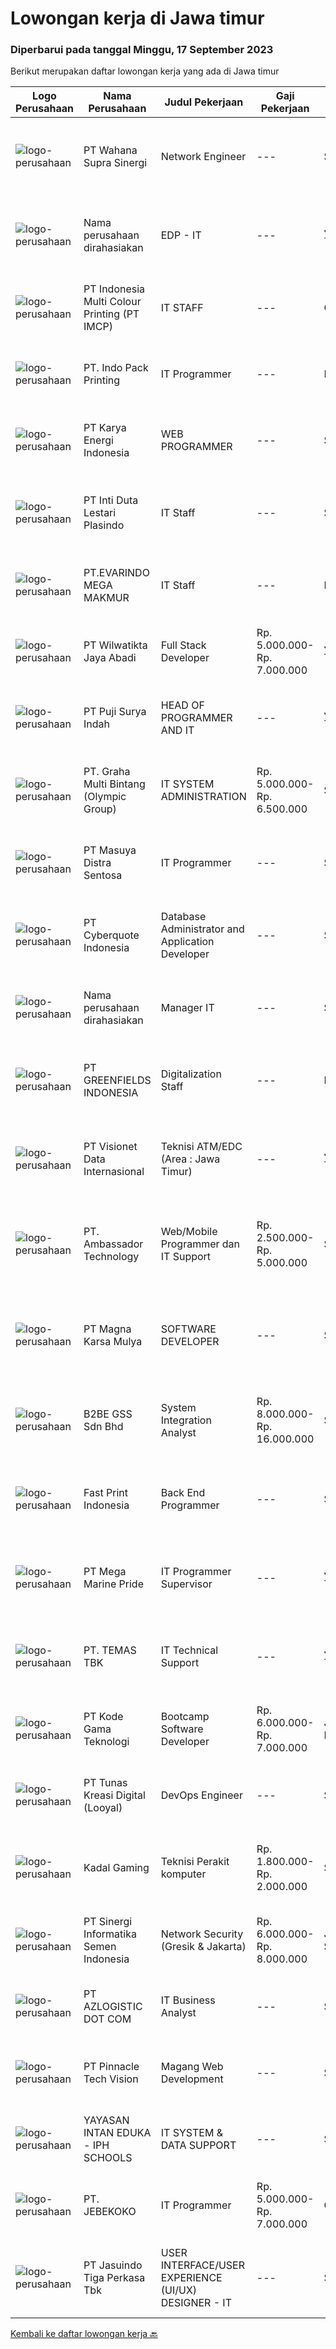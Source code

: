
  # Lowongan kerja di Jawa timur

  ### Diperbarui pada tanggal Minggu, 17 September 2023

  Berikut merupakan daftar lowongan kerja yang ada di Jawa timur

  |Logo Perusahaan | Nama Perusahaan | Judul Pekerjaan | Gaji Pekerjaan | Lokasi | Deskripsi | Tanggal diunggah | Pranala |
  | -------------- | --------------- | --------------- | --------- | --------- | -------------- | ------- | ----------- |
  |![logo-perusahaan](https://image-service-cdn.seek.com.au/aa84356ed1d40eb63c1535f9da85dc9cf4a33d24/ee4dce1061f3f616224767ad58cb2fc751b8d2dc)|PT Wahana Supra Sinergi|Network Engineer|---|Surabaya|Keuntungan Transportation and accommodation allowance Overtime allowance Deskripsi Pekerjaan Candidate must possess at least Bachelor's Degree in...|Jumat, 15 September 2023|https://www.jobstreet.co.id/id/job/network-engineer-4471411?token=0~8468ff76-0398-4639-bb91-2b7618f75299&sectionRank=1&jobId=jobstreet-id-job-4471411|
|![logo-perusahaan](https://i.ibb.co/sqvTCh9/112815900-stock-vector-no-image-available-icon-flat-vector.webp)|Nama perusahaan dirahasiakan|EDP - IT|---|Jawa Timur|Pendidikan Min. D3/S1 Managemen Informasi Sistem / Teknik Informatika. Mempunyai pengalaman minimal 5 tahun bekerja sebagai EDP - IT. Memahami...|Sabtu, 16 September 2023|https://www.jobstreet.co.id/id/job/edp-it-4471867?token=0~8468ff76-0398-4639-bb91-2b7618f75299&sectionRank=2&jobId=jobstreet-id-job-4471867|
|![logo-perusahaan](https://image-service-cdn.seek.com.au/61a258c057663d92d36941febbbea7cff494c164/ee4dce1061f3f616224767ad58cb2fc751b8d2dc)|PT Indonesia Multi Colour Printing (PT IMCP)|IT STAFF|---|Cileungsi|We are expand our IT Team to support our operational activities with open these 2 position: IT Staff (Mobile Programmer based) .IT Hardware General...|Jumat, 15 September 2023|https://www.jobstreet.co.id/id/job/it-staff-4470415?token=0~8468ff76-0398-4639-bb91-2b7618f75299&sectionRank=3&jobId=jobstreet-id-job-4470415|
|![logo-perusahaan](https://image-service-cdn.seek.com.au/f8cb2581fdb5b0195634d8473ad7084746cf1b6d/ee4dce1061f3f616224767ad58cb2fc751b8d2dc)|PT. Indo Pack Printing|IT Programmer|---|Mojokerto|Job Description: Analisa performa sistem teknologi yang digunakan dalam proses kerja di perusahaan Merancang, membuat kode program, dan menguji...|Sabtu, 16 September 2023|https://www.jobstreet.co.id/id/job/it-programmer-4471846?token=0~8468ff76-0398-4639-bb91-2b7618f75299&sectionRank=4&jobId=jobstreet-id-job-4471846|
|![logo-perusahaan](https://image-service-cdn.seek.com.au/18f94de44e345486b3d55ddad204fbba6c85b042/ee4dce1061f3f616224767ad58cb2fc751b8d2dc)|PT Karya Energi Indonesia|WEB  PROGRAMMER|---|Surabaya|Mengelola dan membuat program untuk kebutuhan perusahaan Menghasilkan program dari hasil kolaborasi Business Analysts dan Users Memformulasikan...|Kamis, 14 September 2023|https://www.jobstreet.co.id/id/job/web-programmer-4470174?token=0~8468ff76-0398-4639-bb91-2b7618f75299&sectionRank=5&jobId=jobstreet-id-job-4470174|
|![logo-perusahaan](https://image-service-cdn.seek.com.au/3aff367db47f849c87c8e47090ed2171666ec750/ee4dce1061f3f616224767ad58cb2fc751b8d2dc)|PT Inti Duta Lestari Plasindo|IT Staff|---|Surabaya|Mengembangkan dan troubleshooting coding software dan aplikasi sesuai dengan kebutuhan. Melakukan instalasi, pemeliharaan dan perbaikan software,...|Senin, 11 September 2023|https://www.jobstreet.co.id/id/job/it-staff-4465760?token=0~8468ff76-0398-4639-bb91-2b7618f75299&sectionRank=6&jobId=jobstreet-id-job-4465760|
|![logo-perusahaan](https://i.ibb.co/sqvTCh9/112815900-stock-vector-no-image-available-icon-flat-vector.webp)|PT.EVARINDO MEGA MAKMUR|IT Staff|---|Pasuruan|Kualifikasi : Pendidikan minimal S1 teknik informatika / teknik komputer / sistem informasi Berusia maksimal 35 tahun Memiliki pengalaman minimal 2...|Senin, 11 September 2023|https://www.jobstreet.co.id/id/job/it-staff-4466040?token=0~8468ff76-0398-4639-bb91-2b7618f75299&sectionRank=7&jobId=jobstreet-id-job-4466040|
|![logo-perusahaan](https://image-service-cdn.seek.com.au/01d70f4c8461503e8ddf89ea6ab82131919b04f5/ee4dce1061f3f616224767ad58cb2fc751b8d2dc)|PT Wilwatikta Jaya Abadi|Full Stack Developer|Rp. 5.000.000-Rp. 7.000.000|Jawa Timur|We are looking for a Software Developer to build and implement functional programs. You will work with other Developers and Product/Project Managers...|Jumat, 15 September 2023|https://www.jobstreet.co.id/id/job/full-stack-developer-4471030?token=0~8468ff76-0398-4639-bb91-2b7618f75299&sectionRank=8&jobId=jobstreet-id-job-4471030|
|![logo-perusahaan](https://image-service-cdn.seek.com.au/2aad4add9d18e7dae6494763f39ffdbf34a320ef/ee4dce1061f3f616224767ad58cb2fc751b8d2dc)|PT Puji Surya Indah|HEAD OF PROGRAMMER AND IT|---|Jawa Timur|Deskripsi Pekerjaan Melakukan serta Bertanggung jawab atas pengembangan dan peningkatan sistem IT terutama PROGRAM / SOFTWARE Melakukan analisis...|Senin, 11 September 2023|https://www.jobstreet.co.id/id/job/head-of-programmer-and-it-4464961?token=0~8468ff76-0398-4639-bb91-2b7618f75299&sectionRank=9&jobId=jobstreet-id-job-4464961|
|![logo-perusahaan](https://image-service-cdn.seek.com.au/3ac46741f1617158eaa473b77b3b698a0c118f26/ee4dce1061f3f616224767ad58cb2fc751b8d2dc)|PT. Graha Multi Bintang (Olympic Group)|IT SYSTEM ADMINISTRATION|Rp. 5.000.000-Rp. 6.500.000|Surabaya|Memelihara dan mendesain cluster server untuk kebutuhan perusahaan Memelihara database dilingkungan perusahaan Menginstall dan memaintain server yang...|Senin, 11 September 2023|https://www.jobstreet.co.id/id/job/it-system-administration-4465930?token=0~8468ff76-0398-4639-bb91-2b7618f75299&sectionRank=10&jobId=jobstreet-id-job-4465930|
|![logo-perusahaan](https://image-service-cdn.seek.com.au/ad7f7b1867b6a11553cbcdaa84a49d43e3e65279/ee4dce1061f3f616224767ad58cb2fc751b8d2dc)|PT Masuya Distra Sentosa|IT Programmer|---|Surabaya|Develop Android mobile, Desktop and web-based applications Actively involved in business flow process development lifecycle Monitoring and perfoming...|Rabu, 13 September 2023|https://www.jobstreet.co.id/id/job/it-programmer-4468027?token=0~8468ff76-0398-4639-bb91-2b7618f75299&sectionRank=11&jobId=jobstreet-id-job-4468027|
|![logo-perusahaan](https://image-service-cdn.seek.com.au/5e0de12e9b5a618691961880926bcdb645e26350/ee4dce1061f3f616224767ad58cb2fc751b8d2dc)|PT Cyberquote Indonesia|Database Administrator and Application Developer|---|Surabaya|Work Location:Surabaya, Jawa Timur (WFO)Responsibilities: Create and manage database reports, visualization, and dashboards. Performance tuning of...|Rabu, 13 September 2023|https://www.jobstreet.co.id/id/job/database-administrator-and-application-developer-4468775?token=0~8468ff76-0398-4639-bb91-2b7618f75299&sectionRank=12&jobId=jobstreet-id-job-4468775|
|![logo-perusahaan](https://i.ibb.co/sqvTCh9/112815900-stock-vector-no-image-available-icon-flat-vector.webp)|Nama perusahaan dirahasiakan|Manager IT|---|Surabaya|Kualifikasi : Usia maksimal 40 tahun Pendidikan minimal S1 Memiliki pengalaman minimal 2 tahun sebagai IT Manager Memiliki pengalaman mengelola...|Senin, 11 September 2023|https://www.jobstreet.co.id/id/job/manager-it-4465385?token=0~8468ff76-0398-4639-bb91-2b7618f75299&sectionRank=13&jobId=jobstreet-id-job-4465385|
|![logo-perusahaan](https://image-service-cdn.seek.com.au/83303068f9ae160443014a92d0ea77c84526e9cc/ee4dce1061f3f616224767ad58cb2fc751b8d2dc)|PT GREENFIELDS INDONESIA|Digitalization Staff|---|Malang|Job Descriptions :- Develop and maintain web applications using Reactjs (NextJS), NodeJS, MS-SQL, based on business objectives and company strategy.-...|Rabu, 13 September 2023|https://www.jobstreet.co.id/id/job/digitalization-staff-4468390?token=0~8468ff76-0398-4639-bb91-2b7618f75299&sectionRank=14&jobId=jobstreet-id-job-4468390|
|![logo-perusahaan](https://image-service-cdn.seek.com.au/84d23b3586ee4efd70ea62878095fcc6b1639e33/ee4dce1061f3f616224767ad58cb2fc751b8d2dc)|PT Visionet Data Internasional|Teknisi ATM/EDC (Area : Jawa Timur)|---|Jawa Timur|*) Menangani kebutuhan pelanggan di lokasi pelanggan agar terpenuhi SLA yang telah ditentukan.*) Menganalisa problem/case dengan akurat untuk...|Rabu, 13 September 2023|https://www.jobstreet.co.id/id/job/teknisi-atm-edc-area-%3A-jawa-timur-4468086?token=0~8468ff76-0398-4639-bb91-2b7618f75299&sectionRank=15&jobId=jobstreet-id-job-4468086|
|![logo-perusahaan](https://image-service-cdn.seek.com.au/59a21548ef737b275dce2a6c07a34e2e30a6f12c/ee4dce1061f3f616224767ad58cb2fc751b8d2dc)|PT. Ambassador Technology|Web/Mobile Programmer dan IT Support|Rp. 2.500.000-Rp. 5.000.000|Surabaya|Menguasai PHP (Native preferred) MySQL/Postgre/Cassandra Linux Jquery Web design CCTV Perbaikan Komputer (Windows dan Linux) Jaringan kabel LAN dan...|Senin, 11 September 2023|https://www.jobstreet.co.id/id/job/web-mobile-programmer-dan-it-support-4465089?token=0~8468ff76-0398-4639-bb91-2b7618f75299&sectionRank=16&jobId=jobstreet-id-job-4465089|
|![logo-perusahaan](https://image-service-cdn.seek.com.au/d506491e6646106465ff6a9dfb5613e3616594c5/ee4dce1061f3f616224767ad58cb2fc751b8d2dc)|PT Magna Karsa Mulya|SOFTWARE DEVELOPER|---|Surabaya|Job Description: Mengintegrasikan API eksternal ke sistem internal Mengembangkan dan maintenance sistem existing (penambahan fitur, update, optimasi...|Rabu, 13 September 2023|https://www.jobstreet.co.id/id/job/software-developer-4468601?token=0~8468ff76-0398-4639-bb91-2b7618f75299&sectionRank=17&jobId=jobstreet-id-job-4468601|
|![logo-perusahaan](https://image-service-cdn.seek.com.au/432941d715a3d85f58ae900c49c2f7c926628420/ee4dce1061f3f616224767ad58cb2fc751b8d2dc)|B2BE GSS Sdn Bhd|System Integration Analyst|Rp. 8.000.000-Rp. 16.000.000|Surabaya|We are looking for an individual who has the enthusiasm and passion to implement and integrate business systems according to the client’s needs.As a...|Senin, 11 September 2023|https://www.jobstreet.co.id/id/job/system-integration-analyst-5520759/origin/my?token=0~8468ff76-0398-4639-bb91-2b7618f75299&sectionRank=18&jobId=jobstreet-my-job-5520759|
|![logo-perusahaan](https://image-service-cdn.seek.com.au/91cff5476ab37b7cb3aaa7b66eff5a446b376e1f/ee4dce1061f3f616224767ad58cb2fc751b8d2dc)|Fast Print Indonesia|Back End Programmer|---|Surabaya|KUALIFIKASI: Pendidikan minimal SMA / SMK. Fresh Graduate welcome. Menguasai bahasa Python, PHP, HTML, CSS, dan JSS. Menguasai Databse PostgreSQL,...|Selasa, 12 September 2023|https://www.jobstreet.co.id/id/job/back-end-programmer-4466382?token=0~8468ff76-0398-4639-bb91-2b7618f75299&sectionRank=19&jobId=jobstreet-id-job-4466382|
|![logo-perusahaan](https://image-service-cdn.seek.com.au/c2d1b10e65f5a153629011d5886a8b3d0e1913fb/ee4dce1061f3f616224767ad58cb2fc751b8d2dc)|PT Mega Marine Pride|IT Programmer Supervisor|---|Jawa Timur|Deskripsi Pekerjaan : Melakukan analisa alur sistem di ERP yang sesuai dengan business proses perusahaan Melakukan pengelolaan atau perbaikan aplikasi...|Senin, 11 September 2023|https://www.jobstreet.co.id/id/job/it-programmer-supervisor-4465809?token=0~8468ff76-0398-4639-bb91-2b7618f75299&sectionRank=20&jobId=jobstreet-id-job-4465809|
|![logo-perusahaan](https://image-service-cdn.seek.com.au/f5582a69fb737dc28a1138c0a42ab43ebe33769a/ee4dce1061f3f616224767ad58cb2fc751b8d2dc)|PT. TEMAS TBK|IT Technical Support|---|Jawa Timur|Kualifikasi : Pendidikan minimal S1 Jurusan Komputer/ Informatika/ Telekomunikasi Memiliki pengalaman kerja minimal 1 tahun sebagai IT Infrastructure,...|Kamis, 07 September 2023|https://www.jobstreet.co.id/id/job/it-technical-support-4462022?token=0~8468ff76-0398-4639-bb91-2b7618f75299&sectionRank=21&jobId=jobstreet-id-job-4462022|
|![logo-perusahaan](https://image-service-cdn.seek.com.au/103560ab4445801244bb861c9d6649b3c811c66a/ee4dce1061f3f616224767ad58cb2fc751b8d2dc)|PT Kode Gama Teknologi|Bootcamp Software Developer|Rp. 6.000.000-Rp. 7.000.000|Jakarta Raya|Selected candidates should meet the following requirements: Age maximum 27 years old Possess at least a Diploma/Bachelor's Degree in Computer...|Senin, 11 September 2023|https://www.jobstreet.co.id/id/job/bootcamp-software-developer-4465771?token=0~8468ff76-0398-4639-bb91-2b7618f75299&sectionRank=22&jobId=jobstreet-id-job-4465771|
|![logo-perusahaan](https://image-service-cdn.seek.com.au/faa9e85cc62613b84b7bef73dd6bdb6d67e927be/ee4dce1061f3f616224767ad58cb2fc751b8d2dc)|PT Tunas Kreasi Digital (Looyal)|DevOps Engineer|---|Surabaya|Qualification At least 4 years of experience Bachelor's degree in Informatics Engineering Understanding and experience in programming languages such...|Selasa, 12 September 2023|https://www.jobstreet.co.id/id/job/devops-engineer-4467621?token=0~8468ff76-0398-4639-bb91-2b7618f75299&sectionRank=23&jobId=jobstreet-id-job-4467621|
|![logo-perusahaan](https://i.ibb.co/sqvTCh9/112815900-stock-vector-no-image-available-icon-flat-vector.webp)|Kadal Gaming|Teknisi Perakit komputer|Rp. 1.800.000-Rp. 2.000.000|Surabaya|Tanggung Jawab Pekerjaan : Merakit PC Menjaga stocking untuk perakitan bertanggung jawab terhadap rakitan pcnya sendiri part time atau full time bisa....|Kamis, 14 September 2023|https://www.jobstreet.co.id/id/job/teknisi-perakit-komputer-4469248?token=0~8468ff76-0398-4639-bb91-2b7618f75299&sectionRank=24&jobId=jobstreet-id-job-4469248|
|![logo-perusahaan](https://image-service-cdn.seek.com.au/23c760696b2a9478beb6171cd210a127edbc6a61/ee4dce1061f3f616224767ad58cb2fc751b8d2dc)|PT Sinergi Informatika Semen Indonesia|Network Security (Gresik & Jakarta)|Rp. 6.000.000-Rp. 8.000.000|Jakarta Selatan|PT Sinergi Informatika Semen Indonesia (SISI) looking for "Network Security (Gresik)", with requirements and responsibilities as below :Qualifications...|Senin, 11 September 2023|https://www.jobstreet.co.id/id/job/network-security-gresik-jakarta-4465625?token=0~8468ff76-0398-4639-bb91-2b7618f75299&sectionRank=25&jobId=jobstreet-id-job-4465625|
|![logo-perusahaan](https://image-service-cdn.seek.com.au/28bed750f058de2045a9209dd4fc19da0096cd8c/ee4dce1061f3f616224767ad58cb2fc751b8d2dc)|PT AZLOGISTIC DOT COM|IT Business Analyst|---|Surabaya|Job Descriptions: Analyse and evaluate the company's business processes and identify areas that need to be developed Collect, validate, and document...|Sabtu, 09 September 2023|https://www.jobstreet.co.id/id/job/it-business-analyst-4464368?token=0~8468ff76-0398-4639-bb91-2b7618f75299&sectionRank=26&jobId=jobstreet-id-job-4464368|
|![logo-perusahaan](https://image-service-cdn.seek.com.au/35a7f9fd237edc69529d88fee645a66fd7fa2c82/ee4dce1061f3f616224767ad58cb2fc751b8d2dc)|PT Pinnacle Tech Vision|Magang Web Development|---|Surabaya|Kualifikasi : Pendidikan Minimal D3 Teknik Informatika atau sejenis Memahami codeigniter dengan baik Bertanggung jawab, teliti dan multi tasking...|Kamis, 14 September 2023|https://www.jobstreet.co.id/id/job/magang-web-development-4470030?token=0~8468ff76-0398-4639-bb91-2b7618f75299&sectionRank=27&jobId=jobstreet-id-job-4470030|
|![logo-perusahaan](https://i.ibb.co/sqvTCh9/112815900-stock-vector-no-image-available-icon-flat-vector.webp)|YAYASAN INTAN EDUKA - IPH SCHOOLS|IT SYSTEM & DATA SUPPORT|---|Surabaya|Qualification: Computer and Technology Literate is a must Have minimum 1 years experience in the same field Great leadership skills, Pleasing...|Kamis, 07 September 2023|https://www.jobstreet.co.id/id/job/it-system-data-support-4462245?token=0~8468ff76-0398-4639-bb91-2b7618f75299&sectionRank=28&jobId=jobstreet-id-job-4462245|
|![logo-perusahaan](https://image-service-cdn.seek.com.au/a35185b68c1ad50f4139f8d3293d8ad0365da490/ee4dce1061f3f616224767ad58cb2fc751b8d2dc)|PT. JEBEKOKO|IT Programmer|Rp. 5.000.000-Rp. 7.000.000|Gresik|General Requirements : Good in Troubleshooting &amp; Problem-Solving skills. Excellent Observation, Creative &amp; Communication Skills. Ability to...|Jumat, 08 September 2023|https://www.jobstreet.co.id/id/job/it-programmer-4463592?token=0~8468ff76-0398-4639-bb91-2b7618f75299&sectionRank=29&jobId=jobstreet-id-job-4463592|
|![logo-perusahaan](https://image-service-cdn.seek.com.au/af38d604e6f81bafc849d1c25c6e20a1e8cbc479/ee4dce1061f3f616224767ad58cb2fc751b8d2dc)|PT Jasuindo Tiga Perkasa Tbk|USER INTERFACE/USER EXPERIENCE (UI/UX) DESIGNER - IT|---|Sidoarjo|KUALIFIKASI : Pendidikan minimal S1 Ilmu Komputer/Informatika/Manajemen Informatika/Teknologi Informasi/Teknik Elektro. Pengalaman minimal 2 tahun...|Jumat, 08 September 2023|https://www.jobstreet.co.id/id/job/user-interface-user-experience-ui-ux-designer-it-4463838?token=0~8468ff76-0398-4639-bb91-2b7618f75299&sectionRank=30&jobId=jobstreet-id-job-4463838|


  [Kembali ke daftar lowongan kerja 🔙](../README.md#daftar-lowongan-kerja)
  